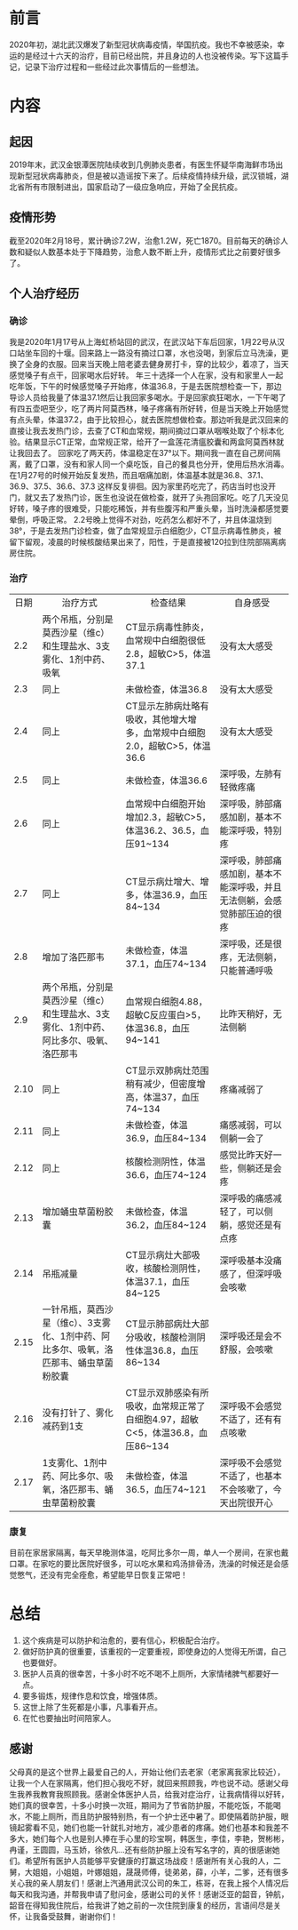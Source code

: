 # 前言
2020年初，湖北武汉爆发了新型冠状病毒疫情，举国抗疫。我也不幸被感染，幸运的是经过十六天的治疗，目前已经出院，并且身边的人也没被传染。写下这篇手记，记录下治疗过程和一些经过此次事情后的一些想法。

# 内容
## 起因
2019年末，武汉金银潭医院陆续收到几例肺炎患者，有医生怀疑华南海鲜市场出现新型冠状病毒肺炎，但是被以造谣按下来了。后续疫情持续升级，武汉锁城，湖北省所有市限制进出，国家启动了一级应急响应，开始了全民抗疫。

## 疫情形势
截至2020年2月18号，累计确诊7.2W，治愈1.2W，死亡1870。目前每天的确诊人数和疑似人数基本处于下降趋势，治愈人数不断上升，疫情形式比之前要好很多了。

## 个人治疗经历
### 确诊
我是2020年1月17号从上海虹桥站回的武汉，在武汉站下车后回家，1月22号从汉口站坐车回的十堰。回来路上一路没有摘过口罩，水也没喝，到家后立马洗澡，更换了全身的衣服。回来当天晚上陪老婆去健身房打卡，穿的比较少，着凉了，当天感觉嗓子有点干，回家喝水后好转。
年三十选择一个人在家，没有和家里人一起吃年饭，下午的时候感觉嗓子开始疼，体温36.8，于是去医院想检查一下，那边导诊人员给我量了体温37.1然后让我回家多喝水。于是回家疯狂喝水，一下午喝了有四五壶吧至少，吃了两片阿莫西林，嗓子疼痛有所好转，但是当天晚上开始感觉有点头晕，体温37.2，由于比较担心，就去医院想做检查。那边听我是武汉回来的直接让我去发热门诊，去查了CT和血常规，期间摘过口罩从咽喉处取了个标本化验。结果显示CT正常，血常规正常，给开了一盒莲花清瘟胶囊和两盒阿莫西林就让我回去了。
回家吃了两天药，体温稳定在37°以下。期间我一直在自己房间隔离，戴了口罩，没有和家人同一个桌吃饭，自己的餐具也分开，使用后热水消毒。在1月27号的时候开始反复发热，而且咽痛加剧，体温基本就是36.8、37.1、36.9、37.5、36.6、37.3 这样反复徘徊。因为家里药吃完了，药店当时也没开门，就又去了发热门诊，医生也没说在做检查，就开了头孢回家吃。吃了几天没见好转，嗓子疼的很难受，只能吃稀饭，并有些腹泻和严重头晕，当时洗澡都感觉要晕倒，呼吸正常。
2.2号晚上觉得不对劲，吃药怎么都好不了，并且体温烧到38°，于是去发热门诊检查，做了血常规显示白细胞少，CT显示病毒性肺炎，被留下留观，凌晨的时候核酸结果出来了，阳性，于是直接被120拉到住院部隔离病房住院。

### 治疗

<table border="0">
	<tr align='center'>
		<td>日期</td>
		<td>治疗方式</td>
		<td>检查结果</td>
		<td>自身感受</td>
	</tr>
	<tr>
		<td>2.2</td>
		<td>两个吊瓶，分别是莫西沙星（维c）和生理盐水、3支雾化、1剂中药、吸氧</td>
		<td>CT显示病毒性肺炎，血常规中白细胞很低2.8，超敏C>5，体温37.1</td>
		<td>没有太大感受</td>
	</tr>	
	<tr>
		<td>2.3</td>
		<td>同上</td>
		<td>未做检查，体温36.8</td>
		<td>没有太大感受</td>
	</tr>	
	<tr>
		<td>2.4</td>
		<td>同上</td>
		<td>CT显示左肺病灶略有吸收，其他增大增多，血常规中白细胞2.0，超敏C>5，体温36.6</td>
		<td>没有太大感受</td>
	</tr>	
	<tr>
		<td>2.5</td>
		<td>同上</td>
		<td>未做检查，体温36.6</td>
		<td>深呼吸，左肺有轻微疼痛</td>
	</tr>
	<tr>
		<td>2.6</td>
		<td>同上</td>
		<td>血常规中白细胞开始增加2.3，超敏C>5，体温36.2、36.5，血压91~134</td>
		<td>深呼吸，肺部痛感加剧，基本不能深呼吸，特别疼</td>
	</tr>
	<tr>
		<td>2.7</td>
		<td>同上</td>
		<td>CT显示病灶增大、增多，体温36.9，血压84~134</td>
		<td>深呼吸，肺部痛感加剧，基本不能深呼吸，并且无法侧躺，会感觉肺部压迫的很疼</td>
	</tr>
	<tr>
		<td>2.8</td>
		<td>增加了洛匹那韦</td>
		<td>未做检查，体温37.1，血压74~134</td>
		<td>深呼吸，还是很疼，无法侧躺，只能普通呼吸</td>
	</tr>
	<tr>
		<td>2.9</td>
		<td>两个吊瓶，分别是莫西沙星（维c）和生理盐水、3支雾化、1剂中药、阿比多尔、吸氧、洛匹那韦</td>
		<td>血常规白细胞4.88，超敏C反应蛋白>5，体温36.8，血压94~141</td>
		<td>比昨天稍好，无法侧躺</td>
	</tr>
	<tr>
		<td>2.10</td>
		<td>同上</td>
		<td>CT显示双肺病灶范围稍有减少，但密度增高，体温37，血压74~134</td>
		<td>疼痛减弱了</td>
	</tr>
	<tr>
		<td>2.11</td>
		<td>同上</td>
		<td>未做检查，体温36.9，血压84~134</td>
		<td>痛感减弱，可以侧躺一会了</td>
	</tr>
	<tr>
		<td>2.12</td>
		<td>同上</td>
		<td>核酸检测阴性，体温36.6，血压74~124</td>
		<td>感觉比昨天好一些，侧躺还是会疼</td>
	</tr>
	<tr>
		<td>2.13</td>
		<td>增加蛹虫草菌粉胶囊</td>
		<td>未做检查，体温36.2，血压84~124</td>
		<td>深呼吸的痛感减轻了，可以侧躺，感觉还是有点疼</td>
	</tr>
	<tr>
		<td>2.14</td>
		<td>吊瓶减量</td>
		<td>CT显示病灶大部吸收，核酸检测阴性，体温37.1，血压84~125</td>
		<td>深呼吸基本没痛感了，但深呼吸会咳嗽</td>
	</tr>
	<tr>
		<td>2.15</td>
		<td>一针吊瓶，莫西沙星（维c）、3支雾化、1剂中药、阿比多尔、吸氧，洛匹那韦、蛹虫草菌粉胶囊</td>
		<td>CT显示肺部病灶大部分吸收，核酸检测阴性体温36.8，血压86~134</td>
		<td>深呼吸还是会不舒服，会咳嗽</td>
	</tr>
	<tr>
		<td>2.16</td>
		<td>没有打针了、雾化减药到1支</td>
		<td>CT显示双肺感染有所吸收，血常规正常了白细胞4.97，超敏C<5，体温36.8，血压86~134</td>
		<td>深呼吸不会感觉不适了，还有有点咳嗽</td>
	</tr>
	<tr>
		<td>2.17</td>
		<td>1支雾化、1剂中药、阿比多尔、吸氧，洛匹那韦、蛹虫草菌粉胶囊</td>
		<td>未做检查，体温36.5，血压74~121</td>
		<td>深呼吸不会感觉不适了，也基本不会咳嗽了，今天出院很开心</td>
	</tr>
</table>

### 康复
目前在家居家隔离，每天早晚测体温，吃阿比多尔一周，单人一个房间，在家也戴口罩。在家吃的要比医院好很多，可以吃水果和鸡汤排骨汤，洗澡的时候还是会感觉憋气，还没有完全痊愈，希望能早日恢复正常吧！

# 总结

1. 这个疾病是可以防护和治愈的，要有信心，积极配合治疗。
2. 做好防护真的很重要，该重视的一定要重视，即使身边的人觉得无所谓，自己也要做好。
3. 医护人员真的很幸苦，十多小时不吃不喝不上厕所，大家情绪脾气都要好一点。
4. 要多锻炼，规律作息和饮食，增强体质。
5. 这世上除了生死都是小事，凡事看开点。
6. 在忙也要抽出时间陪家人。

## 感谢
父母真的是这个世界上最爱自己的人，开始让他们去老家（老家离我家比较近），让我一个人在家隔离，他们担心我吃不好，就回来照顾我，咋也说不动。感谢父母生我养我教育我照顾我。感谢全体医护人员，给我对症治疗，让我病情得以好转，她们真的很幸苦，十多小时换一次班，期间为了节省防护服，不能吃饭，不能喝水，不能上厕所，而且防护服特别热，有一个护士还中暑了。即使隔着防护服，眼镜起雾看不见，她们也能一针就扎对地方，减少患者的疼痛。她们也基本和我差不多大，她们每个人也是别人捧在手心里的珍宝啊，韩医生，李佳，李艳，贺彬彬，冉谨，王圆圆，马玉娇，徐依凡...还有些防护服上没有写名字的，真的很感谢她们。希望所有医护人员能够平安健康的打赢这场战疫！感谢所有关心我的人，二舅，大姐姐，小姐姐，叶娜姐姐，晟晟师傅，徒弟弟，薛，小羊，二爹，还有很多关心我的亲人朋友们！感谢上汽通用武汉公司的朱工，栋哥，在我上报个人情况后每天和我沟通，并帮我申请了慰问金，感谢公司的关怀！感谢泛亚的韶音，钟航，韶音在得知我住院后，给我讲了她之前的一次住院到康复的经历，言语间尽是关怀，让我备受鼓舞，谢谢你们！